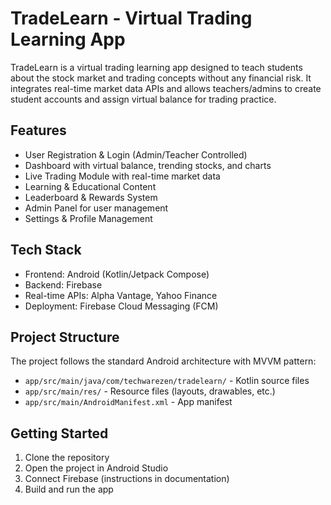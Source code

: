 # TradeLearn - Virtual Trading Learning App

TradeLearn is a virtual trading learning app designed to teach students about the stock market and trading concepts without any financial risk. It integrates real-time market data APIs and allows teachers/admins to create student accounts and assign virtual balance for trading practice.

## Features

- User Registration & Login (Admin/Teacher Controlled)
- Dashboard with virtual balance, trending stocks, and charts
- Live Trading Module with real-time market data
- Learning & Educational Content
- Leaderboard & Rewards System
- Admin Panel for user management
- Settings & Profile Management

## Tech Stack

- Frontend: Android (Kotlin/Jetpack Compose)
- Backend: Firebase
- Real-time APIs: Alpha Vantage, Yahoo Finance
- Deployment: Firebase Cloud Messaging (FCM)

## Project Structure

The project follows the standard Android architecture with MVVM pattern:
- `app/src/main/java/com/techwarezen/tradelearn/` - Kotlin source files
- `app/src/main/res/` - Resource files (layouts, drawables, etc.)
- `app/src/main/AndroidManifest.xml` - App manifest

## Getting Started

1. Clone the repository
2. Open the project in Android Studio
3. Connect Firebase (instructions in documentation)
4. Build and run the app